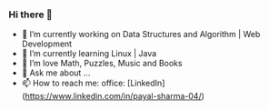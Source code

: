 ### Hi there 👋

- 🔭 I’m currently working on Data Structures and Algorithm | Web Development
- 🌱 I’m currently learning Linux | Java
- 👯 I’m love Math, Puzzles, Music and Books
- 💬 Ask me about ...
- 📫 How to reach me:
      office: [LinkedIn] (https://www.linkedin.com/in/payal-sharma-04/)
      
